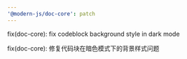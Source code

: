 ```yaml
---
'@modern-js/doc-core': patch
---
```


fix(doc-core): fix codeblock background style in dark mode

fix(doc-core): 修复代码块在暗色模式下的背景样式问题
